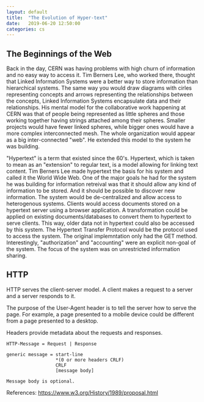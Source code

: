 ```yaml
---
layout: default
title:  "The Evolution of Hyper-text"
date:   2019-06-20 12:50:00
categories: cs
---
```


## The Beginnings of the Web
Back in the day, CERN was having problems with high churn of information and no easy way to access it. Tim Berners Lee, who worked there, thought that Linked Information Systems were a better way to store information than hierarchical systems. The same way you would draw diagrams with cirles representing concepts and arrows representing the relationships between the concepts, Linked Information Systems encapsulate data and their relationships. His mental model for the collaborative work happening at CERN was that of people being represented as little spheres and those working together having strings attached among their spheres. Smaller projects would have fewer linked spheres, while bigger ones would have a more complex interconnected mesh. The whole organization would appear as a big inter-connected "web". He extended this model to the system he was building.

"Hypertext" is a term that existed since the 60's. Hypertext, which is taken to mean as an "extension" to regular text, is a model allowing for linking text content. Tim Berners Lee made hypertext the basis for his system and called it the World Wide Web. One of the major goals he had for the system he was building for information retreival was that it should allow any kind of information to be stored. And it should be possible to discover new information. The system would be de-centralized and allow access to heterogenous systems. Clients would access documents stored on a hypertext server using a browser application. A transformation could be applied on existing documents/databases to convert them to hypertext to serve clients. This way, older data not in hypertext could also be accessed by this system. The Hypertext Transfer Protocol would be the protocol used to access the system. The original implemntation only had the GET method. Interestingly, "authorization" and "accounting" were an explicit non-goal of the system. The focus of the system was on unrestricted information sharing.

## HTTP
HTTP serves the client-server model. A client makes a request to a server and a server responds to it.

The purpose of the User-Agent header is to tell the server how to serve the page. For example, a page presented to a mobile device could be different from a page presented to a desktop.

Headers provide metadata about the requests and responses.
```
HTTP-Message = Request | Response

generic message = start-line
                  *(0 or more headers CRLF)
                  CRLF
                  [message body]

Message body is optional.
```
References:
https://www.w3.org/History/1989/proposal.html
